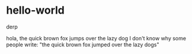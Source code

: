 # hello-world
derp

hola, the quick brown fox jumps over the lazy dog
I don't know why some people write: "the quick brown fox jumped over the lazy dogs"
